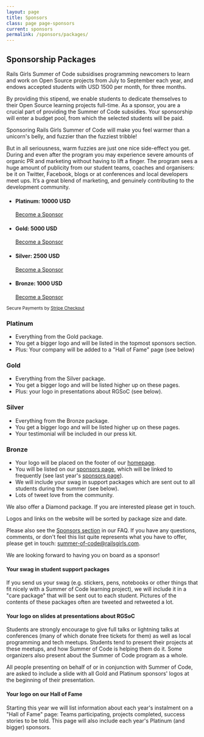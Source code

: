 ```yaml
---
layout: page
title: Sponsors
class: page page-sponsors
current: sponsors
permalink: /sponsors/packages/
---
```


## Sponsorship Packages

Rails Girls Summer of Code subsidises programming newcomers to learn and work
on Open Source projects from July to September each year, and endows accepted
students with USD 1500 per month, for three months.

By providing this stipend, we enable students to dedicate themselves to their
Open Source learning projects full-time. As a sponsor, you are a crucial part of
providing the Summer of Code subsidies. Your sponsorship will enter a budget
pool, from which the selected students will be paid.

Sponsoring Rails Girls Summer of Code will make you feel warmer than a
unicorn's belly, and fuzzier than the fuzziest tribble!

But in all seriousness, warm fuzzies are just one nice side-effect you get.
During and even after the program you may experience severe amounts of organic
PR and marketing without having to lift a finger. The program sees a huge
amount of publicity from our student teams, coaches and organisers: be it on
Twitter, Facebook, blogs or at conferences and local developers meet ups. It’s
a great blend of marketing, and genuinely contributing to the development
community.

<form id="stripe-form" method="post" action="https://campaign.railsgirlssummerofcode.org/donations/checkout">
  <input type="hidden" name="stripe_card_token" />
  <input type="hidden" name="amount" />
  <input type="hidden" name="package" />
</form>

<ul class="donation-plans" id="sponsoring">
  <li>
    <h4>Platinum: 10000 USD</h4>
    <a href="#" class="donate-button button" data-amount="10000" data-name="Platinum">Become a Sponsor</a>
  </li>
  <li>
    <h4>Gold: 5000 USD</h4>
    <a href="#" class="donate-button button" data-amount="5000" data-name="Gold">Become a Sponsor</a>
  </li>
  <li>
    <h4>Silver: 2500 USD</h4>
    <a href="#" class="donate-button button" data-amount="2500" data-name="Silver">Become a Sponsor</a>
  </li>
  <li>
    <h4>Bronze: 1000 USD</h4>
    <a href="#" class="donate-button button" data-amount="1000" data-name="Bronze">Become a Sponsor</a>
  </li>
</ul>

<p class="stripe-note">
  <small>Secure Payments by <a href="https://stripe.com/blog/stripe-checkout">Stripe Checkout</a></small>
</p>


### Platinum

* Everything from the Gold package.
* You get a bigger logo and will be listed in the topmost sponsors section.
* Plus: Your company will be added to a "Hall of Fame" page (see below)

### Gold

* Everything from the Silver package.
* You get a bigger logo and will be listed higher up on these pages.
* Plus: your logo in presentations about RGSoC (see below).

### Silver

* Everything from the Bronze package.
* You get a bigger logo and will be listed higher up on these pages.
* Your testimonial will be included in our press kit.

### Bronze

* Your logo will be placed on the footer of our [homepage](/).
* You will be listed on our [sponsors page](/sponsors), which will be linked
  to frequently (see last year's [sponsors page](http://2013.railsgirlssummerofcode.org/sponsors-thanks/)).
* We will include your swag in support packages which are sent out to all
  students during the summer (see below).
* Lots of tweet love from the community.


We also offer a Diamond package. If you are interested please get in touch.

Logos and links on the website will be sorted by package size and date.

Please also see the [Sponsors section](/faq#sponsors) in our FAQ.  If you have
any questions, comments, or don't feel this list quite represents what you have
to offer, please get in touch: <a href="mailto:
summer-of-code@railsgirls.com">summer-of-code@railsgirls.com</a>.

We are looking forward to having you on board as a sponsor!


#### Your swag in student support packages

If you send us your swag (e.g. stickers, pens, notebooks or other things
that fit nicely with a Summer of Code learning project), we will include
it in a "care package" that will be sent out to each student. Pictures of the
contents of these packages often are tweeted and retweeted a lot.

#### Your logo on slides at presentations about RGSoC

Students are strongly encourage to give full talks or lightning talks at
conferences (many of which donate free tickets for them) as well as local
programming and tech meetups. Students tend to present their projects at these
meetups, and how Summer of Code is helping them do it. Some organizers also
present about the Summer of Code program as a whole.

All people presenting on behalf of or in conjunction with Summer of Code, are
asked to include a slide with all Gold and Platinum sponsors'
logos at the beginning of their presentation.

#### Your logo on our Hall of Fame

Starting this year we will list information about each year's instalment
on a "Hall of Fame" page: Teams participating, projects completed, success
stories to be told. This page will also include each year's Platinum (and
bigger) sponsors.
